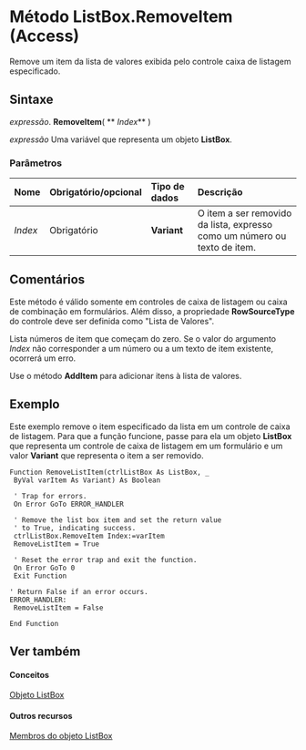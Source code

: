 
# Método ListBox.RemoveItem (Access)

Remove um item da lista de valores exibida pelo controle caixa de listagem especificado.


## Sintaxe

 _expressão_. **RemoveItem**( ** _Index_** )

 _expressão_ Uma variável que representa um objeto **ListBox**.


### Parâmetros



|**Nome**|**Obrigatório/opcional**|**Tipo de dados**|**Descrição**|
|:-----|:-----|:-----|:-----|
| _Index_|Obrigatório|**Variant**|O item a ser removido da lista, expresso como um número ou texto de item.|

## Comentários

Este método é válido somente em controles de caixa de listagem ou caixa de combinação em formulários. Além disso, a propriedade  **RowSourceType** do controle deve ser definida como "Lista de Valores".

Lista números de item que começam do zero. Se o valor do argumento  _Index_ não corresponder a um número ou a um texto de item existente, ocorrerá um erro.

Use o método  **AddItem** para adicionar itens à lista de valores.


## Exemplo

Este exemplo remove o item especificado da lista em um controle de caixa de listagem. Para que a função funcione, passe para ela um objeto  **ListBox** que representa um controle de caixa de listagem em um formulário e um valor **Variant** que representa o item a ser removido.


```
Function RemoveListItem(ctrlListBox As ListBox, _ 
 ByVal varItem As Variant) As Boolean 
 
 ' Trap for errors. 
 On Error GoTo ERROR_HANDLER 
 
 ' Remove the list box item and set the return value 
 ' to True, indicating success. 
 ctrlListBox.RemoveItem Index:=varItem 
 RemoveListItem = True 
 
 ' Reset the error trap and exit the function. 
 On Error GoTo 0 
 Exit Function 
 
' Return False if an error occurs. 
ERROR_HANDLER: 
 RemoveListItem = False 
 
End Function
```


## Ver também


#### Conceitos


[Objeto ListBox](6bc00755-34e7-4fc2-8e72-40dae2010dd8.md)
#### Outros recursos


[Membros do objeto ListBox](d87ad51b-9a46-21f3-f6d6-ef98ea8aaf6d.md)
